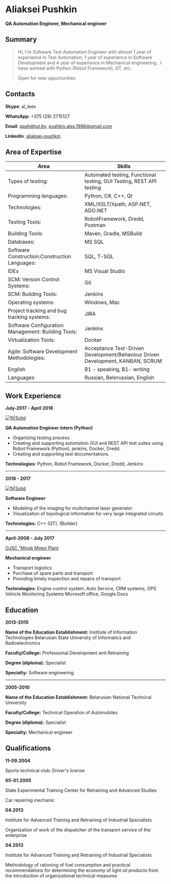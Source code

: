 # Aliaksei Pushkin

**QA Automation Engineer, Mechanical engineer**

## Summary

> Hi, I'm Software Test Automation Engineer with almost 1 year of experience in Test Automation, 
1 year of experience in Software Development and 4 year of experience in Mechanical engineering . 
I have worked with Python (Robot Framework), QT,  etc. 

>Open for new opportunities


## **Contacts** 

**Skype**: al_leex

**WhatsApp**: +375 (29) 2715127

**Email**: [ppsh@tut.by](mailto:ppsh@tut.by), [pushkin.alex.1986@gmail.com](mailto:pushkin.alex.1986@gmail.com)  
   
**Linkedin**:  [aliaksei-pushkin](https://www.linkedin.com/in/aliaksei-pushkin-34410a104/) 


## Area of Expertise

| Area | Skills |
| ------ | ------ |
| Types of testing: | Automated testing, Functional testing, GUI Testing, REST API testing |
| Programming languages: | Python, C#,  C++,  Qt|
| Technologies: | XML/XSLT/Xpath, ASP.NET, ADO.NET  |
| Testing Tools: | RobotFramework, Dredd, Postman |
| Building Tools: | Maven, Gradle, MSBuild |
| Databases: |  MS SQL|
| Software Construction:Construction Languages:|SQL, T-SQL|
| IDEs |MS Visual Studio |
| SCM: Version Control Systems:|Git |
| SCM: Building Tools: | Jenkins|
| Operating systems:| Windows, Mac|
| Project tracking and bug tracking systems:|JIRA |
| Software Configuration Management: Building Tools:| Jenkins|
| Virtualization Tools:| Docker|
| Agile: Software Development Methodologies:| Acceptance Test-Driven Development/Behaviour Driven Development, KANBAN, SCRUM|
| English| B1 - speaking, B1- writing|
| Languages| Russian, Belorussian, English|


## Work Experience

**July-2017 - April 2018**

[![N|Solid](http://autodesktlv.com/images/logo-dark.png)](http://autodesktlv.com/)

**QA Automation Engineer intern (Python)**

- Organizing testing process. 
- Creating and supporting automation GUI and  REST API test suites using Robot Framework (Python), jenkins, Docker, Dredd. 
- Creating and supporting test documentations.

**Technologies**: Python, Robot Framework, Docker, Dredd, Jenkins

*******************************************************************************************************

**2016 - 2017**

[![N|Solid](http://kb-omo.by/images/stories/logo_planar.png)](http://kb-omo.by/index.php?option=com_content&task=view&id=150&Itemid=122)

**Software Engineer**

- Modeling of the  imaging for multichannel laser generator
- Visualization of topological information for very large integrated circuits

**Technologies**: C++ (QT), (Builder)

*******************************************************************************************************

**April-2008 - July 2017**

[OJSC “Minsk Motor Plant](http://www.po-mmz.minsk.by/en/)

**Mechanical engineer**

- Transport logistics
- Purchase of spare parts and transport
- Providing timely inspection and repairs of transport

**Technologies**: Engine control system,  Auto Service, CRM systems, GPS Vehicle Monitoring Systems Microsoft office, Google Docs


## Education

**2013-2015**

**Name of the Education Establishment:** Institute of Information Technologies Belarusian State University of Informatics and Radioelectronics

**Faculty/College:** Professional Development and Retraining

**Degree (diploma):** Specialist

**Specialty:** Software engineering

*******************************************************************************************************

**2005-2010**

**Name of the Education Establishment:** Belarusian National Technical University

**Faculty/College:** Technical Operation of Automobiles

**Degree (diploma):** Specialist

**Specialty:** Mechanical engineer


## Qualifications

**11-09.2004**

Sports technical club: Driver's license

**05-01.2005**

State Experimental Training Center for Retraining and Advanced Studies

Car repairing mechanic

**04.2013**

Institute for Advanced Training and Retraining of Industrial Specialists

Organization of work of the dispatcher of the transport service of the enterprise

**04.2013**

Institute for Advanced Training and Retraining of Industrial Specialists

Methodology of rationing of fuel consumption and practical recommendations for determining the economy of light oil products from the introduction of organizational technical measures
